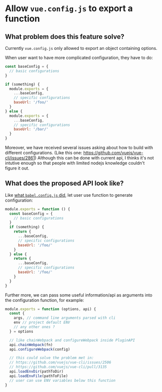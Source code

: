 # Allow `vue.config.js` to export a function

## What problem does this feature solve?

Currently `vue.config.js` only allowed to export an object containing options.

When user want to have more complicated configuration, they have to do:

```js
const baseConfig = {
  // basic configurations
}

if (something) {
  module.exports = {
    ...baseConfig,
    // specific configurations
    baseUrl: '/foo/'
  }
} else {
  module.exports = {
    ...baseConfig,
    // specific configurations
    baseUrl: '/bar/'
  }
}
```

Moreover, we have received several issues asking about how to build with different configurations. (Like this one: https://github.com/vuejs/vue-cli/issues/2861) Although this can be done with current api, I thinks it's not intutive enough so that people with limited nodejs knowledge couldn't figure it out.

## What does the proposed API look like?

Like [what `babel.config.js` did](https://babeljs.io/docs/en/config-files#root-babelconfigjs-files), let user use function to generate configuration:

```js
module.exports = function () {
  const baseConfig = {
    // basic configurations
  }
  if (something) {
    return {
      ...baseConfig,
      // specific configurations
      baseUrl: '/foo/'
    }
  } else {
    return {
      ...baseConfig,
      // specific configurations
      baseUrl: '/foo/'
    }
  }
}
```

Further more, we can pass some useful information/api as arguments into the configuration function, for example:

```js
module.exports = function (options, api) {
  const {
    args, // command line arguments parsed with cli
    env // project default ENV
    // any other ones ?
  } = options

  // like chainWebpack and configureWebpack inside PluginAPI
  api.chainWebpack(fn)
  api.configureWebpack(config)

  // this could solve the problem met in:
  // https://github.com/vuejs/vue-cli/issues/2506
  // https://github.com/vuejs/vue-cli/pull/3135
  api.loadEnvDir(pathToDir)
  api.loadEnvFile(pathToFile)
  // user can use ENV variables below this function
}
```
